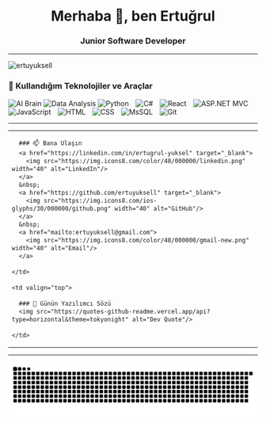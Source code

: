 <h1 align="center">Merhaba 👋, ben Ertuğrul</h1>
<h3 align="center">Junior Software Developer</h3>

---

<p align="left">
  <img src="https://komarev.com/ghpvc/?username=ertuyuksell&label=Profile%20views&color=0e75b6&style=flat" alt="ertuyuksell" />
</p>


### 🧰 Kullandığım Teknolojiler ve Araçlar

<p align="left">
  <img src="https://img.icons8.com/emoji/48/brain-emoji.png" width="40" alt="AI Brain"/>
  <img src="https://img.icons8.com/fluency/48/combo-chart.png" width="40" alt="Data Analysis"/>
  <img src="https://cdn.jsdelivr.net/gh/devicons/devicon/icons/python/python-original.svg" width="40" alt="Python" style="margin-right: 10px;"/>
  <img src="https://cdn.jsdelivr.net/gh/devicons/devicon/icons/csharp/csharp-original.svg" width="40" alt="C#" style="margin-right: 10px;"/>
  <img src="https://cdn.jsdelivr.net/gh/devicons/devicon/icons/react/react-original.svg" width="40" alt="React" style="margin-right: 10px;"/>
  <img src="https://upload.wikimedia.org/wikipedia/commons/0/0e/Microsoft_.NET_logo.png" width="40" alt="ASP.NET MVC" style="margin-right: 10px;"/>
  <img src="https://cdn.jsdelivr.net/gh/devicons/devicon/icons/javascript/javascript-original.svg" width="40" alt="JavaScript" style="margin-right: 10px;"/>
  <img src="https://cdn.jsdelivr.net/gh/devicons/devicon/icons/html5/html5-original.svg" width="40" alt="HTML" style="margin-right: 10px;"/>
  <img src="https://cdn.jsdelivr.net/gh/devicons/devicon/icons/css3/css3-original.svg" width="40" alt="CSS" style="margin-right: 10px;"/>
  <img src="https://img.icons8.com/color/48/000000/microsoft-sql-server.png" width="40" alt="MsSQL" style="margin-right: 10px;"/>
  <img src="https://cdn.jsdelivr.net/gh/devicons/devicon/icons/git/git-original.svg" width="40" alt="Git" style="margin-right: 10px;"/>


</p>


---


<table>
  <tr>
    <td valign="top">
      
      ### 📫 Bana Ulaşın  
      <a href="https://linkedin.com/in/ertugrul-yuksel" target="_blank">
        <img src="https://img.icons8.com/color/48/000000/linkedin.png" width="40" alt="LinkedIn"/>
      </a>
      &nbsp;
      <a href="https://github.com/ertuyuksell" target="_blank">
        <img src="https://img.icons8.com/ios-glyphs/30/000000/github.png" width="40" alt="GitHub"/>
      </a>
      &nbsp;
      <a href="mailto:ertuyuksell@gmail.com">
        <img src="https://img.icons8.com/color/48/000000/gmail-new.png" width="40" alt="Email"/>
      </a>
    
    </td>
    
    <td valign="top">
      
      ### 💬 Günün Yazılımcı Sözü  
      <img src="https://quotes-github-readme.vercel.app/api?type=horizontal&theme=tokyonight" alt="Dev Quote"/>

    </td>
  </tr>
</table>

---

![snake gif](https://github.com/ertuyuksell/ertuyuksell/blob/output/github-contribution-grid-snake.svg)






